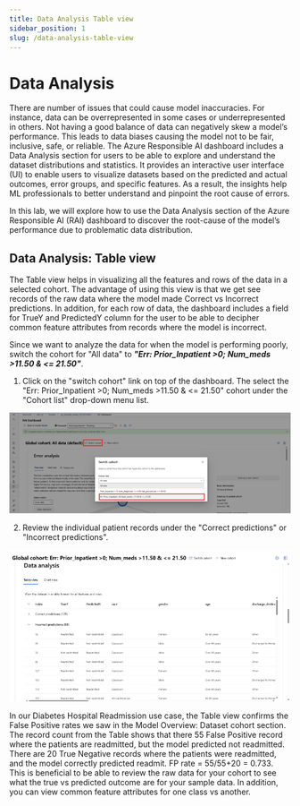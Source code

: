```yaml
---
title: Data Analysis Table view
sidebar_position: 1
slug: /data-analysis-table-view
---
```


# Data Analysis

There are number of issues that could cause model inaccuracies.  For instance, data can be overrepresented in some cases or underrepresented in others. Not having a good balance of data can negatively skew a model’s performance. This leads to data biases causing the model not to be fair, inclusive, safe, or reliable.  The Azure Responsible AI dashboard includes a Data Analysis section for users to be able to explore and understand the dataset distributions and statistics. It provides an interactive user interface (UI) to enable users to visualize datasets based on the predicted and actual outcomes, error groups, and specific features. As a result, the insights help ML professionals to better understand and pinpoint the root cause of errors.

In this lab, we will explore how to use the Data Analysis section of the Azure Responsible AI (RAI) dashboard to discover the root-cause of the model’s performance due to problematic data distribution.

## Data Analysis: Table view

The Table view helps in visualizing all the features and rows of the data in a selected cohort. The advantage of using this view is that we get see records of the raw data where the model made Correct vs Incorrect predictions. In addition, for each row of data, the dashboard includes a field for TrueY and PredictedY column for the user to be able to decipher common feature attributes from records where the model is incorrect.

Since we want to analyze the data for when the model is performing poorly, switch the cohort for "All data" to ***"Err: Prior_Inpatient >0; Num_meds >11.50 & <= 21.50"***.

1. Click on the "switch cohort" link on top of the dashboard.  The select the "Err: Prior_Inpatient >0; Num_meds >11.50 & <= 21.50" cohort under the "Cohort list" drop-down menu list.

![Switch Cohort](/img/tutorial/6-da-switch-cohort.png "Switch Cohort")	
	
2. Review the individual patient records under the "Correct predictions" or "Incorrect predictions".

![Data analysis table view](/img/tutorial/6-da-table-view.png "Data analysis table view")	

In our Diabetes Hospital Readmission use case, the Table view confirms the False Positive rates we saw in the Model Overview: Dataset cohort section. The record count from the Table shows that there 55 False Positive record where the patients are readmitted, but the model predicted not readmitted. There are 20 True Negative records where the patients were readmitted, and the model correctly predicted readmit. FP rate = 55/55+20 = 0.733. This is beneficial to be able to review the raw data for your cohort to see what the true vs predicted outcome are for your sample data. In addition, you can view common feature attributes for one class vs another.



